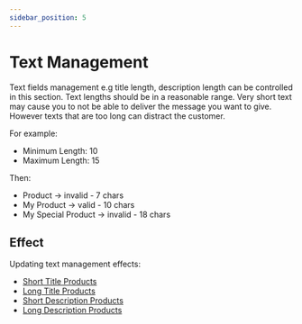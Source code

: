 ```yaml
---
sidebar_position: 5
---
```


# Text Management

Text fields management e.g title length, description length can be controlled in this section. Text lengths should be in a reasonable range. Very short text may cause you to not be able to deliver the message you want to give. However texts that are too long can distract the customer.

For example:

- Minimum Length: 10
- Maximum Length: 15

Then:

- Product -> invalid - 7 chars
- My Product -> valid - 10 chars
- My Special Product -> invalid - 18 chars

## Effect

Updating text management effects:

- [Short Title Products](../finding-issues/short-title-products)
- [Long Title Products](../finding-issues/long-title-products)
- [Short Description Products](../finding-issues/short-description-products)
- [Long Description Products](../finding-issues/long-description-products)

